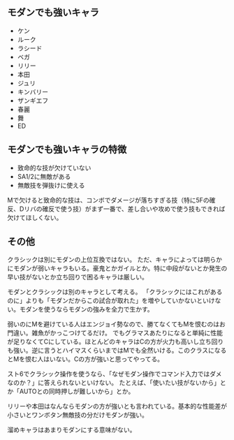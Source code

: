 ## モダンでも強いキャラ

- ケン
- ルーク
- ラシード
- ベガ
- リリー
- 本田
- ジュリ
- キンバリー
- ザンギエフ
- 春麗
- 舞
- ED

## モダンでも強いキャラの特徴

- 致命的な技が欠けていない
- SA1/2に無敵がある
- 無敵技を弾抜けに使える

Mで欠けると致命的な技は、コンボでダメージが落ちすぎる技（特に5Fの確反、Dリバの確反で使う技）がまず一番で、差し合いや攻めで使う技もできれば欠けてほしくない。

## その他

クラシックは別にモダンの上位互換ではない。
ただ、キャラによっては明らかにモダンが弱いキャラもいる。豪鬼とかガイルとか。特に中段がないとか発生の早い技がないとか立ち回りで困るキャラは厳しい。

モダンとクラシックは別のキャラとして考える。
「クラシックにはこれがあるのに」よりも「モダンだからこの試合が取れた」を増やしていかないといけない。モダンを使うならモダンの強みを全力で生かす。

弱いのにMを避けている人はエンジョイ勢なので、勝てなくてもMを恨むのはお門違い。雑魚がかっこつけてるだけ。
でもグラマスあたりになると単純に性能が足りなくてCにしている。ほとんどのキャラはCの方が火力も高いし立ち回りも強い。逆に言うとハイマスくらいまではMでも全然いける。このクラスになるとMを恨む人はいない。Cの方が強いと思ってやってる。

スト6でクラシック操作を使うなら、「なぜモダン操作でコマンド入力ではダメなのか？」に答えられないといけない。
たとえば、「使いたい技がないから」とか「AUTOとの同時押しが難しいから」とか。

リリーや本田はなんならモダンの方が強いとも言われている。基本的な性能差が小さいとワンボタン無敵技の分だけモダンが強い。

溜めキャラはあまりモダンにする意味がない。
